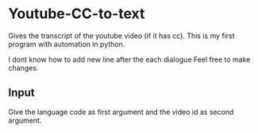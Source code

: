 # Youtube-CC-to-text

Gives the transcript of the youtube video (if it has cc). 
This is my first program with automation in python.

I dont know how to add new line after the each dialogue
Feel free to make changes.

## Input
Give the language code as first argument and the video id as second argument.
